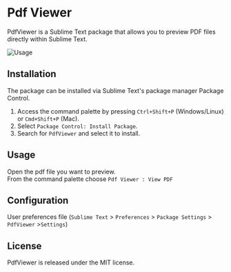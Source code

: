 # Pdf Viewer

PdfViewer is a Sublime Text package that allows you to preview PDF files directly within Sublime Text.

![Usage](https://github.com/thomas-francois/PdfViewer/assets/103375765/087c3a70-840a-493a-9a3c-b17082932e75)


## Installation

The package can be installed via Sublime Text's package manager Package Control.  

1. Access the command palette by pressing `Ctrl+Shift+P` (Windows/Linux) or `Cmd+Shift+P` (Mac).
2. Select `Package Control: Install Package`.
3. Search for `PdfViewer` and select it to install.


## Usage

Open the pdf file you want to preview.  
From the command palette choose `Pdf Viewer : View PDF`


## Configuration

User preferences file (`Sublime Text` > `Preferences` > `Package Settings` > `PdfViewer` >`Settings`)


## License

PdfViewer is released under the MIT license.

